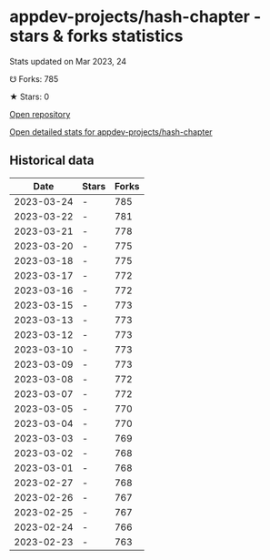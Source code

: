 # appdev-projects/hash-chapter - stars & forks statistics

Stats updated on Mar 2023, 24

☋ Forks: 785

★ Stars: 0

[Open repository](https://github.com/appdev-projects/hash-chapter)

[Open detailed stats for appdev-projects/hash-chapter](https://reviewgithub.com/rep/appdev-projects/hash-chapter)

## Historical data
| Date | Stars | Forks |
|------|-------|-------|
| 2023-03-24 | - | 785 | 
| 2023-03-22 | - | 781 | 
| 2023-03-21 | - | 778 | 
| 2023-03-20 | - | 775 | 
| 2023-03-18 | - | 775 | 
| 2023-03-17 | - | 772 | 
| 2023-03-16 | - | 772 | 
| 2023-03-15 | - | 773 | 
| 2023-03-13 | - | 773 | 
| 2023-03-12 | - | 773 | 
| 2023-03-10 | - | 773 | 
| 2023-03-09 | - | 773 | 
| 2023-03-08 | - | 772 | 
| 2023-03-07 | - | 772 | 
| 2023-03-05 | - | 770 | 
| 2023-03-04 | - | 770 | 
| 2023-03-03 | - | 769 | 
| 2023-03-02 | - | 768 | 
| 2023-03-01 | - | 768 | 
| 2023-02-27 | - | 768 | 
| 2023-02-26 | - | 767 | 
| 2023-02-25 | - | 767 | 
| 2023-02-24 | - | 766 | 
| 2023-02-23 | - | 763 | 

